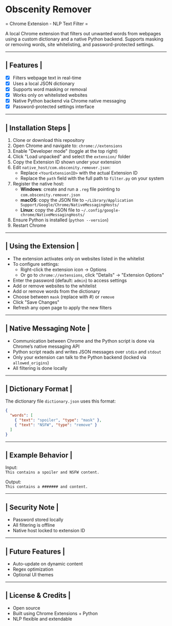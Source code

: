 # Obscenity Remover

= Chrome Extension - NLP Text Filter =

A local Chrome extension that filters out unwanted words from webpages using a custom dictionary and a native Python backend. Supports masking or removing words, site whitelisting, and password-protected settings.

----------------------
| Features           |
----------------------

- [x] Filters webpage text in real-time  
- [x] Uses a local JSON dictionary  
- [x] Supports word masking or removal  
- [x] Works only on whitelisted websites  
- [x] Native Python backend via Chrome native messaging  
- [x] Password-protected settings interface  

----------------------
| Installation Steps |
----------------------

1. Clone or download this repository  
2. Open Chrome and navigate to: `chrome://extensions`  
3. Enable "Developer mode" (toggle at the top right)  
4. Click "Load unpacked" and select the `extension/` folder  
5. Copy the Extension ID shown under your extension  
6. Edit `native_host/com.obscenity.remover.json`:
   - Replace `<YourExtensionID>` with the actual Extension ID  
   - Replace the `path` field with the full path to `filter.py` on your system  
7. Register the native host:
   - **Windows**: create and run a `.reg` file pointing to `com.obscenity.remover.json`  
   - **macOS**: copy the JSON file to `~/Library/Application Support/Google/Chrome/NativeMessagingHosts/`  
   - **Linux**: copy the JSON file to `~/.config/google-chrome/NativeMessagingHosts/`  
8. Ensure Python is installed (`python --version`)  
9. Restart Chrome  

----------------------
| Using the Extension |
----------------------

- The extension activates only on websites listed in the whitelist  
- To configure settings:
  - Right-click the extension icon → Options  
  - Or go to `chrome://extensions`, click "Details" → "Extension Options"  
- Enter the password (default: `admin`) to access settings  
- Add or remove websites to the whitelist  
- Add or remove words from the dictionary  
- Choose between `mask` (replace with #) or `remove`  
- Click "Save Changes"  
- Refresh any open page to apply the new filters  

------------------------
| Native Messaging Note |
------------------------

- Communication between Chrome and the Python script is done via Chrome’s native messaging API  
- Python script reads and writes JSON messages over `stdin` and `stdout`  
- Only your extension can talk to the Python backend (locked via `allowed_origins`)  
- All filtering is done locally  

--------------------
| Dictionary Format |
--------------------

The dictionary file `dictionary.json` uses this format:

```json
{
  "words": [
    { "text": "spoiler", "type": "mask" },
    { "text": "NSFW", "type": "remove" }
  ]
}
```

--------------------
| Example Behavior  |
--------------------

Input:  
`This contains a spoiler and NSFW content.`

Output:  
`This contains a ####### and content.`

-----------------
| Security Note |
-----------------

- Password stored locally  
- All filtering is offline  
- Native host locked to extension ID  

--------------------
| Future Features  |
--------------------

- Auto-update on dynamic content  
- Regex optimization  
- Optional UI themes  

----------------------
| License & Credits  |
----------------------

- Open source  
- Built using Chrome Extensions + Python  
- NLP flexible and extendable  

